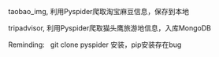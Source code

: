 taobao_img, 利用Pyspider爬取淘宝麻豆信息，保存到本地

tripadvisor, 利用Pyspider爬取猫头鹰旅游地信息，入库MongoDB



Reminding: 
     git clone pyspider 安装，pip安装存在bug
